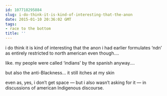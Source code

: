 ```yaml
---
id: 107718295884
slug: i-do-think-it-is-kind-of-interesting-that-the-anon
date: 2015-01-10 20:36:02 GMT
tags:
- race to the bottom
title: ''
---
```

<p>i do think it is kind of interesting that the anon i had earlier formulates &#8216;ndn&#8217; as entirely restricted to north american even though&#8230;.</p>

<p>like. my people were called &#8216;indians&#8217; by the spanish anyway&#8230;.</p>

<p>but also the anti-Blackness&#8230; it still itches at my skin</p>

<p>even as, yes, i don&#8217;t get space &#8212; but i also wasn&#8217;t asking for it &#8212; in discussions of american Indigenous discourse.</p>